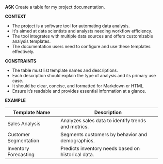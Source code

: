 <!-- __ASK__
Create a table for my project documentation.

__CONTEXT__
- The project involves a software tool designed to automate data analysis tasks.
- It is targeted at data scientists and analysts who require efficiency in their workflow.
- The software tool integrates with multiple data sources and provides customizable analysis templates.
- The users of this documentation are primarily interested in understanding how to configure and utilize these templates effectively.

__CONSTRAINTS__
- The table must clearly list the available templates by name.
- Each template description must include the type of analysis it is suited for.
- The table should be designed to be easily readable and understandable.
- It should accommodate a brief description for each template, explaining its primary use case.
- Ensure that the information is presented in a structured format, with each template's name and description clearly delineated.
- The table must be formatted in a way that it can be included in a Markdown or HTML document.
- It is essential that the table be concise yet informative, providing essential information at a glance.
- Please make sure to present the data in a tabular format, with columns for the template name and its corresponding description.

__EXAMPLE__

| Template Name | Description |
|---------------|-------------|
| Sales Analysis | This template is designed for analyzing sales data to identify trends and performance metrics. |
| Customer Segmentation | Ideal for segmenting customers based on behavior and demographics to tailor marketing strategies. |
| Inventory Forecasting | Helps in predicting inventory requirements based on historical sales data and trends. | -->


__ASK__
Create a table for my project documentation.

__CONTEXT__
- The project is a software tool for automating data analysis.
- It's aimed at data scientists and analysts needing workflow efficiency.
- The tool integrates with multiple data sources and offers customizable analysis templates.
- The documentation users need to configure and use these templates effectively.

__CONSTRAINTS__
- The table must list template names and descriptions.
- Each description should explain the type of analysis and its primary use case.
- It should be clear, concise, and formatted for Markdown or HTML.
- Ensure it’s readable and provides essential information at a glance.

__EXAMPLE__

| Template Name | Description |
|---------------|-------------|
| Sales Analysis | Analyzes sales data to identify trends and metrics. |
| Customer Segmentation | Segments customers by behavior and demographics. |
| Inventory Forecasting | Predicts inventory needs based on historical data. |

